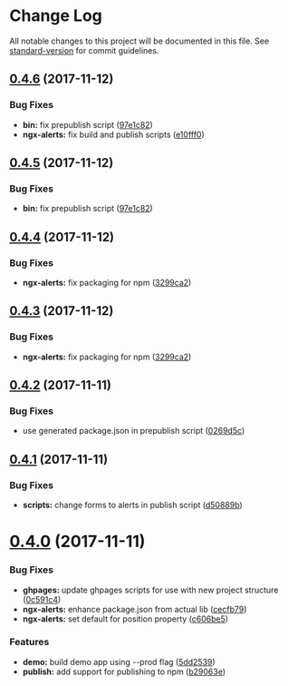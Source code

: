 # Change Log

All notable changes to this project will be documented in this file. See [standard-version](https://github.com/conventional-changelog/standard-version) for commit guidelines.

<a name="0.4.6"></a>

## [0.4.6](https://github.com/ngx-plus/ngx-alerts/compare/v0.4.4...v0.4.6) (2017-11-12)

### Bug Fixes

* **bin:** fix prepublish script ([97e1c82](https://github.com/ngx-plus/ngx-alerts/commit/97e1c82))
* **ngx-alerts:** fix build and publish scripts ([e10fff0](https://github.com/ngx-plus/ngx-alerts/commit/e10fff0))

<a name="0.4.5"></a>

## [0.4.5](https://github.com/ngx-plus/ngx-alerts/compare/v0.4.4...v0.4.5) (2017-11-12)

### Bug Fixes

* **bin:** fix prepublish script ([97e1c82](https://github.com/ngx-plus/ngx-alerts/commit/97e1c82))

<a name="0.4.4"></a>

## [0.4.4](https://github.com/ngx-plus/ngx-alerts/compare/v0.4.2...v0.4.4) (2017-11-12)

### Bug Fixes

* **ngx-alerts:** fix packaging for npm ([3299ca2](https://github.com/ngx-plus/ngx-alerts/commit/3299ca2))

<a name="0.4.3"></a>

## [0.4.3](https://github.com/ngx-plus/ngx-alerts/compare/v0.4.2...v0.4.3) (2017-11-12)

### Bug Fixes

* **ngx-alerts:** fix packaging for npm ([3299ca2](https://github.com/ngx-plus/ngx-alerts/commit/3299ca2))

<a name="0.4.2"></a>

## [0.4.2](https://github.com/ngx-plus/ngx-alerts/compare/v0.4.1...v0.4.2) (2017-11-11)

### Bug Fixes

* use generated package.json in prepublish script ([0269d5c](https://github.com/ngx-plus/ngx-alerts/commit/0269d5c))

<a name="0.4.1"></a>

## [0.4.1](https://github.com/ngx-plus/ngx-alerts/compare/v0.4.0...v0.4.1) (2017-11-11)

### Bug Fixes

* **scripts:** change forms to alerts in publish script ([d50889b](https://github.com/ngx-plus/ngx-alerts/commit/d50889b))

<a name="0.4.0"></a>

# [0.4.0](https://github.com/ngx-plus/ngx-alerts/compare/v0.2.0...v0.4.0) (2017-11-11)

### Bug Fixes

* **ghpages:** update ghpages scripts for use with new project structure ([0c591c4](https://github.com/ngx-plus/ngx-alerts/commit/0c591c4))
* **ngx-alerts:** enhance package.json from actual lib ([cecfb79](https://github.com/ngx-plus/ngx-alerts/commit/cecfb79))
* **ngx-alerts:** set default for position property ([c606be5](https://github.com/ngx-plus/ngx-alerts/commit/c606be5))

### Features

* **demo:** build demo app using --prod flag ([5dd2539](https://github.com/ngx-plus/ngx-alerts/commit/5dd2539))
* **publish:** add support for publishing to npm ([b29063e](https://github.com/ngx-plus/ngx-alerts/commit/b29063e))
